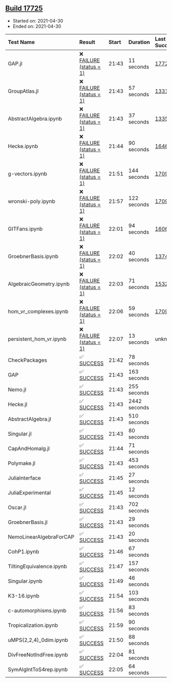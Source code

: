 ## [Build 17725](https://oscarci.mathematik.uni-kl.de/job/oscar/17725/)

* Started on: 2021-04-30
* Ended on: 2021-04-30

| Test Name    | Result | Start | Duration | Last Success | First Failure |
|:-------------|:-------|:------|:---------|:-------------|:--------------|
| GAP.jl | ❌ [FAILURE (status = 1)](https://oscarci.mathematik.uni-kl.de/job/oscar/17725/artifact/logs/build-17725/GAP.jl.log) | 21:43 | 11 seconds | [17724](https://oscarci.mathematik.uni-kl.de/job/oscar/17724/) | [17725](https://oscarci.mathematik.uni-kl.de/job/oscar/17725/) |
| GroupAtlas.jl | ❌ [FAILURE (status = 1)](https://oscarci.mathematik.uni-kl.de/job/oscar/17725/artifact/logs/build-17725/GroupAtlas.jl.log) | 21:43 | 57 seconds | [13311](https://oscarci.mathematik.uni-kl.de/job/oscar/13311/) | [13312](https://oscarci.mathematik.uni-kl.de/job/oscar/13312/) |
| AbstractAlgebra.ipynb | ❌ [FAILURE (status = 1)](https://oscarci.mathematik.uni-kl.de/job/oscar/17725/artifact/logs/build-17725/AbstractAlgebra.ipynb.log) | 21:43 | 37 seconds | [13355](https://oscarci.mathematik.uni-kl.de/job/oscar/13355/) | [13356](https://oscarci.mathematik.uni-kl.de/job/oscar/13356/) |
| Hecke.ipynb | ❌ [FAILURE (status = 1)](https://oscarci.mathematik.uni-kl.de/job/oscar/17725/artifact/logs/build-17725/Hecke.ipynb.log) | 21:44 | 90 seconds | [16463](https://oscarci.mathematik.uni-kl.de/job/oscar/16463/) | [16464](https://oscarci.mathematik.uni-kl.de/job/oscar/16464/) |
| g-vectors.ipynb | ❌ [FAILURE (status = 1)](https://oscarci.mathematik.uni-kl.de/job/oscar/17725/artifact/logs/build-17725/g-vectors.ipynb.log) | 21:51 | 144 seconds | [17099](https://oscarci.mathematik.uni-kl.de/job/oscar/17099/) | [17100](https://oscarci.mathematik.uni-kl.de/job/oscar/17100/) |
| wronski-poly.ipynb | ❌ [FAILURE (status = 1)](https://oscarci.mathematik.uni-kl.de/job/oscar/17725/artifact/logs/build-17725/wronski-poly.ipynb.log) | 21:57 | 122 seconds | [17098](https://oscarci.mathematik.uni-kl.de/job/oscar/17098/) | [17099](https://oscarci.mathematik.uni-kl.de/job/oscar/17099/) |
| GITFans.ipynb | ❌ [FAILURE (status = 1)](https://oscarci.mathematik.uni-kl.de/job/oscar/17725/artifact/logs/build-17725/GITFans.ipynb.log) | 22:01 | 94 seconds | [16068](https://oscarci.mathematik.uni-kl.de/job/oscar/16068/) | [16069](https://oscarci.mathematik.uni-kl.de/job/oscar/16069/) |
| GroebnerBasis.ipynb | ❌ [FAILURE (status = 1)](https://oscarci.mathematik.uni-kl.de/job/oscar/17725/artifact/logs/build-17725/GroebnerBasis.ipynb.log) | 22:02 | 40 seconds | [13748](https://oscarci.mathematik.uni-kl.de/job/oscar/13748/) | [13749](https://oscarci.mathematik.uni-kl.de/job/oscar/13749/) |
| AlgebraicGeometry.ipynb | ❌ [FAILURE (status = 1)](https://oscarci.mathematik.uni-kl.de/job/oscar/17725/artifact/logs/build-17725/AlgebraicGeometry.ipynb.log) | 22:03 | 71 seconds | [15322](https://oscarci.mathematik.uni-kl.de/job/oscar/15322/) | [15323](https://oscarci.mathematik.uni-kl.de/job/oscar/15323/) |
| hom_vr_complexes.ipynb | ❌ [FAILURE (status = 1)](https://oscarci.mathematik.uni-kl.de/job/oscar/17725/artifact/logs/build-17725/hom_vr_complexes.ipynb.log) | 22:06 | 59 seconds | [17099](https://oscarci.mathematik.uni-kl.de/job/oscar/17099/) | [17100](https://oscarci.mathematik.uni-kl.de/job/oscar/17100/) |
| persistent_hom_vr.ipynb | ❌ [FAILURE (status = 1)](https://oscarci.mathematik.uni-kl.de/job/oscar/17725/artifact/logs/build-17725/persistent_hom_vr.ipynb.log) | 22:07 | 13 seconds | unknown | unknown |
| CheckPackages | ✅ [SUCCESS](https://oscarci.mathematik.uni-kl.de/job/oscar/17725/artifact/logs/build-17725/CheckPackages.log) | 21:42 | 78 seconds |  |  |
| GAP | ✅ [SUCCESS](https://oscarci.mathematik.uni-kl.de/job/oscar/17725/artifact/logs/build-17725/GAP.log) | 21:43 | 163 seconds |  |  |
| Nemo.jl | ✅ [SUCCESS](https://oscarci.mathematik.uni-kl.de/job/oscar/17725/artifact/logs/build-17725/Nemo.jl.log) | 21:43 | 255 seconds |  |  |
| Hecke.jl | ✅ [SUCCESS](https://oscarci.mathematik.uni-kl.de/job/oscar/17725/artifact/logs/build-17725/Hecke.jl.log) | 21:43 | 2442 seconds |  |  |
| AbstractAlgebra.jl | ✅ [SUCCESS](https://oscarci.mathematik.uni-kl.de/job/oscar/17725/artifact/logs/build-17725/AbstractAlgebra.jl.log) | 21:43 | 510 seconds |  |  |
| Singular.jl | ✅ [SUCCESS](https://oscarci.mathematik.uni-kl.de/job/oscar/17725/artifact/logs/build-17725/Singular.jl.log) | 21:43 | 80 seconds |  |  |
| CapAndHomalg.jl | ✅ [SUCCESS](https://oscarci.mathematik.uni-kl.de/job/oscar/17725/artifact/logs/build-17725/CapAndHomalg.jl.log) | 21:44 | 71 seconds |  |  |
| Polymake.jl | ✅ [SUCCESS](https://oscarci.mathematik.uni-kl.de/job/oscar/17725/artifact/logs/build-17725/Polymake.jl.log) | 21:43 | 453 seconds |  |  |
| JuliaInterface | ✅ [SUCCESS](https://oscarci.mathematik.uni-kl.de/job/oscar/17725/artifact/logs/build-17725/JuliaInterface.log) | 21:45 | 27 seconds |  |  |
| JuliaExperimental | ✅ [SUCCESS](https://oscarci.mathematik.uni-kl.de/job/oscar/17725/artifact/logs/build-17725/JuliaExperimental.log) | 21:45 | 12 seconds |  |  |
| Oscar.jl | ✅ [SUCCESS](https://oscarci.mathematik.uni-kl.de/job/oscar/17725/artifact/logs/build-17725/Oscar.jl.log) | 21:43 | 702 seconds |  |  |
| GroebnerBasis.jl | ✅ [SUCCESS](https://oscarci.mathematik.uni-kl.de/job/oscar/17725/artifact/logs/build-17725/GroebnerBasis.jl.log) | 21:43 | 29 seconds |  |  |
| NemoLinearAlgebraForCAP | ✅ [SUCCESS](https://oscarci.mathematik.uni-kl.de/job/oscar/17725/artifact/logs/build-17725/NemoLinearAlgebraForCAP.log) | 21:43 | 20 seconds |  |  |
| CohP1.ipynb | ✅ [SUCCESS](https://oscarci.mathematik.uni-kl.de/job/oscar/17725/artifact/logs/build-17725/CohP1.ipynb.log) | 21:46 | 67 seconds |  |  |
| TiltingEquivalence.ipynb | ✅ [SUCCESS](https://oscarci.mathematik.uni-kl.de/job/oscar/17725/artifact/logs/build-17725/TiltingEquivalence.ipynb.log) | 21:47 | 157 seconds |  |  |
| Singular.ipynb | ✅ [SUCCESS](https://oscarci.mathematik.uni-kl.de/job/oscar/17725/artifact/logs/build-17725/Singular.ipynb.log) | 21:49 | 46 seconds |  |  |
| K3-16.ipynb | ✅ [SUCCESS](https://oscarci.mathematik.uni-kl.de/job/oscar/17725/artifact/logs/build-17725/K3-16.ipynb.log) | 21:54 | 103 seconds |  |  |
| c-automorphisms.ipynb | ✅ [SUCCESS](https://oscarci.mathematik.uni-kl.de/job/oscar/17725/artifact/logs/build-17725/c-automorphisms.ipynb.log) | 21:56 | 83 seconds |  |  |
| Tropicalization.ipynb | ✅ [SUCCESS](https://oscarci.mathematik.uni-kl.de/job/oscar/17725/artifact/logs/build-17725/Tropicalization.ipynb.log) | 21:59 | 90 seconds |  |  |
| uMPS(2,2,4)_0dim.ipynb | ✅ [SUCCESS](https://oscarci.mathematik.uni-kl.de/job/oscar/17725/artifact/logs/build-17725/uMPS-2-2-4-_0dim.ipynb.log) | 21:50 | 88 seconds |  |  |
| DivFreeNotIndFree.ipynb | ✅ [SUCCESS](https://oscarci.mathematik.uni-kl.de/job/oscar/17725/artifact/logs/build-17725/DivFreeNotIndFree.ipynb.log) | 22:04 | 81 seconds |  |  |
| SymAlgIntToS4rep.ipynb | ✅ [SUCCESS](https://oscarci.mathematik.uni-kl.de/job/oscar/17725/artifact/logs/build-17725/SymAlgIntToS4rep.ipynb.log) | 22:05 | 64 seconds |  |  |
